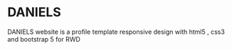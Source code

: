 # DANIELS
DANIELS website is a profile template responsive design with html5 , css3 and bootstrap 5 for RWD  
